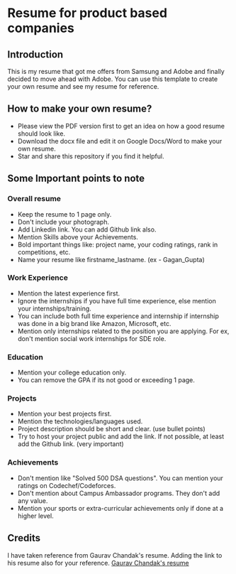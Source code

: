 # Resume for product based companies

## Introduction
This is my resume that got me offers from Samsung and Adobe and finally decided to move ahead with Adobe. You can use this template to create your own resume and see my resume for reference. 

## How to make your own resume?
- Please view the PDF version first to get an idea on how a good resume should look like.
- Download the docx file and edit it on Google Docs/Word to make your own resume.
- Star and share this repository if you find it helpful.

## Some Important points to note
### Overall resume
- Keep the resume to 1 page only.
- Don't include your photograph.
- Add Linkedin link. You can add Github link also.
- Mention Skills above your Achievements.
- Bold important things like: project name, your coding ratings, rank in competitions, etc.
- Name your resume like firstname_lastname. (ex - Gagan_Gupta)
### Work Experience
- Mention the latest experience first.
- Ignore the internships if you have full time experience, else mention your internships/training.
- You can include both full time experience and internship if internship was done in a big brand like Amazon, Microsoft, etc.
- Mention only internships related to the position you are applying. For ex, don't mention social work internships for SDE role.
### Education
- Mention your college education only.
- You can remove the GPA if its not good or exceeding 1 page.
### Projects
- Mention your best projects first.
- Mention the technologies/languages used.
- Project description should be short and clear. (use bullet points)
- Try to host your project public and add the link. If not possible, at least add the Github link. (very important)
### Achievements
- Don't mention like "Solved 500 DSA questions". You can mention your ratings on Codechef/Codeforces.
- Don't mention about Campus Ambassador programs. They don't add any value.
- Mention your sports or extra-curricular achievements only if done at a higher level.

## Credits
I have taken reference from Gaurav Chandak's resume. Adding the link to his resume also for your reference. [Gaurav Chandak's resume](https://github.com/workattech/workattech_sample_resume)
